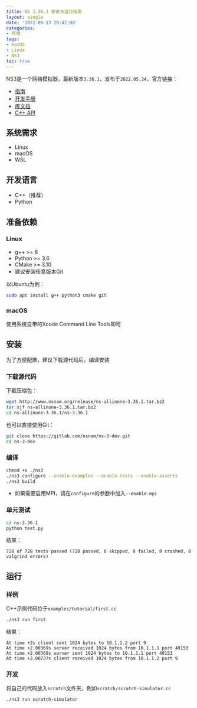 ```yaml
---
title: NS 3.36.1 安装与运行指南
layout: single
date: '2022-09-13 20:42:08'
categories:
- 环境
tags:
- macOS
- Linux
- NS3
toc: true
---
```


NS3是一个网络模拟器，最新版本`3.36.1`，发布于`2022.05.24`，官方链接：  
- [指南](https://www.nsnam.org/docs/release/3.36/tutorial/html/index.html)
- [开发手册](https://www.nsnam.org/docs/release/3.36/manual/html/index.html)
- [库文档](https://www.nsnam.org/docs/release/3.36/models/html/index.html)
- [C++ API](https://www.nsnam.org/docs/release/3.36/doxygen/index.html)

## 系统需求
- Linux
- macOS
- WSL

## 开发语言
- C++（推荐）
- Python

## 准备依赖
### Linux
- g++ >= 8
- Python >= 3.6
- CMake >= 3.10
- 建议安装任意版本Git

以Ubuntu为例：
```sh
sudo apt install g++ python3 cmake git
```
### macOS
使用系统自带的Xcode Command Line Tools即可

## 安装
为了方便配置，建议下载源代码后，编译安装
### 下载源代码
下载压缩包：
```sh
wget http://www.nsnam.org/release/ns-allinone-3.36.1.tar.bz2
tar xjf ns-allinone-3.36.1.tar.bz2
cd ns-allinone-3.36.1/ns-3.36.1
```
也可以直接使用Git：
```sh
git clone https://gitlab.com/nsnam/ns-3-dev.git
cd ns-3-dev
```
### 编译
```sh
chmod +x ./ns3
./ns3 configure --enable-examples --enable-tests --enable-asserts
./ns3 build
```
- 如果需要启用MPI，请在`configure`的参数中加入`--enable-mpi`

### 单元测试
```sh
cd ns-3.36.1
python test.py
```
结果：
```
728 of 728 tests passed (728 passed, 0 skipped, 0 failed, 0 crashed, 0 valgrind errors)
```

## 运行
### 样例
C++示例代码位于`examples/tutorial/first.cc`
```sh
./ns3 run first
```
结果：
```
At time +2s client sent 1024 bytes to 10.1.1.2 port 9
At time +2.00369s server received 1024 bytes from 10.1.1.1 port 49153
At time +2.00369s server sent 1024 bytes to 10.1.1.1 port 49153
At time +2.00737s client received 1024 bytes from 10.1.1.2 port 9
```

### 开发
将自己的代码放入`scratch`文件夹，例如`scratch/scratch-simulator.cc`
```sh
./ns3 run scratch-simulator
``` 
